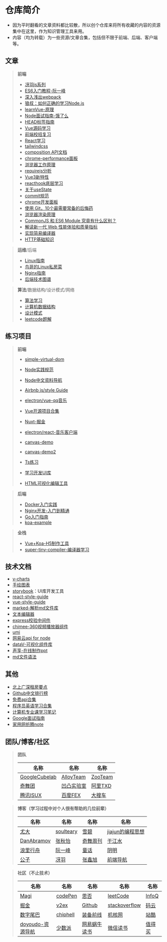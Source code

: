 # 仓库简介

- 因为平时翻看的文章资料都比较散，所以创个仓库来将所有收藏的内容的资源集中在这里，作为知识管理工具来用。
- 内容（均为转载）为一些资源/文章合集，包括但不限于前端、后端、客户端等。

## 文章

> **前端**
>
> - [冴羽js系列](https://github.com/mqyqingfeng/Blog)
> - [ES6入门教程-阮一峰](https://es6.ruanyifeng.com/)
> - [深入浅出webpack](https://webpack.wuhaolin.cn/)
> - [狼叔：如何正确的学习Node.js](https://github.com/i5ting/How-to-learn-node-correctly)
> - [learnVue-原理](https://github.com/answershuto/learnVue)
> - [Node面试指南-饿了么](https://github.com/ElemeFE/node-interview)
> - [HEAD标签指南](https://github.com/Amery2010/HEAD)
> - [Vue源码学习](https://github.com/ustbhuangyi/vue-analysis)
> - [前端校招复习](https://github.com/CavsZhouyou/Front-End-Interview-Notebook)
> - [React学习](https://github.com/kdchang/reactjs101)
> - [tailwindcss](https://tailwindcss.com/)
> - [composition API文档](https://composition-api.vuejs.org/zh/api.html#setup)
> - [chrome-performance面板](https://www.jianshu.com/p/d476bd527e48)
> - [浏览器工作原理](https://www.html5rocks.com/zh/tutorials/internals/howbrowserswork/)
> - [requirejs分析](https://foio.github.io/requireJS/)
> - [Vue3新特性](https://www.yuque.com/woniuppp/vue3/feature)
> - [reacthook底层学习](https://mp.weixin.qq.com/s?__biz=MzI0MzIyMDM5Ng==&mid=2649829727&idx=1&sn=6b8175c0f4bab09b7addcbdb47bc44df&chksm=f175fb9cc602728a5f357388ea3f2b514914b2209cdee15997f1711fc676b7fd083ef59eb945&mpshare=1&scene=24&srcid=0902iCKL5m4M0TpwQaIZIs6N&sharer_sharetime=1599046755356&sharer_shareid=9b75eb39a20dc3c7646f221450aa88c0&key=d1b2c53fcb9e77ee4a0be9c5093dc79e87001750896f2382b033a3a22f29fb15be91a9be3585a7d0adc0010942c5e9c5f9507084bb455f3f3ff5a82df2e75f4868b3c2a16054ab194d9e64e27c9bae12bc26198021dbedc7849508bfae55b3bb8ca1d285023aaf1dd5d8e1ce46544cbb451cdd3bd8ddb59860510c0e1884161e&ascene=14&uin=MjUzMjM4MTgyOQ%3D%3D&devicetype=Windows+8+x64&version=62090529&lang=zh_CN&exportkey=A75asANRuQciXfRqencvCqs%3D&pass_ticket=ktxmAwcxinuhEbyg2Z9n6EIP76D7BiGN44j6HloLSSIjfqa5xaD5a7Qw1dgHdgeX&wx_header=0)
> - [关于useState](https://mp.weixin.qq.com/s?__biz=MzA5NzkwNDk3MQ==&mid=2650593228&idx=1&sn=4bd2cc69378f2fa3e1db315ac3de4719&chksm=8891c7e8bfe64efec7318771cf445b406b572154d8f1085c5ec5d6c4853fb5c7d5f580b80404&mpshare=1&scene=24&srcid=0831Q42ElqefzKmEsbLloUX0&sharer_sharetime=1598866735736&sharer_shareid=9b75eb39a20dc3c7646f221450aa88c0&key=1fd465a69b407b1cf907b76f6f8094001a03656ec2d93da9751841008b3a8caa5ac9443612769f779f222ae6246205161100eb6c6e7e337d163ee436771ca87d7c46bd6554a28d0ddb69fbf5e37401fbea0908a7fc8ca0ae25c0c11ae2e8bd8d2de59596ade4ed98c816a83ef3e1891d3d6fa538e926fa630f64c71d83c787c9&ascene=14&uin=MjUzMjM4MTgyOQ%3D%3D&devicetype=Windows+8+x64&version=62090529&lang=zh_CN&exportkey=Ax53K0p7JoKjb88YnSghJBM%3D&pass_ticket=ktxmAwcxinuhEbyg2Z9n6EIP76D7BiGN44j6HloLSSIjfqa5xaD5a7Qw1dgHdgeX&wx_header=0)
> - [commit规范](https://mp.weixin.qq.com/s?__biz=MzA5NzkwNDk3MQ==&mid=2650592591&idx=1&sn=c04e1a13f28ee703a665d3abc22196a5&chksm=8891c56bbfe64c7de9137b32fa99cff06eaf397b36c7d6cc52d2200e5168da81c62fc3f388c5&scene=126&sessionid=1595842587&key=d1b2c53fcb9e77ee9909a0ee30ff6084be5295eabb372cd9c4718b072a10956b7588aa7fbd15e33d9e4f6eb8b2bc4b723120db9460c8f71005fab4523be2e074ce3649997cf0e2c4a60f32fcb0ba4a82734055f0b005067128d13967e2bd0650f7bb0b0d0bb7c0442da686b93c1935026273accd097ea226ee18c8f6d68f5875&ascene=14&uin=MjUzMjM4MTgyOQ%3D%3D&devicetype=Windows+8+x64&version=62090529&lang=zh_CN&exportkey=A7HVinoBrYXA%2Fs8Xq1x0FrY%3D&pass_ticket=ktxmAwcxinuhEbyg2Z9n6EIP76D7BiGN44j6HloLSSIjfqa5xaD5a7Qw1dgHdgeX&wx_header=0)
> - [chrome开发面板](https://mp.weixin.qq.com/s?__biz=MzA5NzkwNDk3MQ==&mid=2650592119&idx=1&sn=6ada75d650d0f984654b0438e9684827&chksm=8891c353bfe64a4576046563d91e800a5cd6df8a619ff317b28328a62a9fe45b9f5f83af42ec&mpshare=1&scene=24&srcid=0719zx1eQzS9UER7mD20NLU0&sharer_sharetime=1595111217747&sharer_shareid=9b75eb39a20dc3c7646f221450aa88c0&key=1fd465a69b407b1cadf7b92ff8d9127341f053495264688787edebfe1b7c62094959d0dc582de979684fccd835eb63802f2068d0394024bbbc135c3863645ac024bb35e379c7302108a1475182880881b27a0722e84f04ae551c206c144424c0367e662c2907eb3781c7da69ac43867b134906ee136eab9b4060982d504b9145&ascene=14&uin=MjUzMjM4MTgyOQ%3D%3D&devicetype=Windows+8+x64&version=62090529&lang=zh_CN&exportkey=AyJnPMQauD3%2FV%2FUkBCkDkG0%3D&pass_ticket=ktxmAwcxinuhEbyg2Z9n6EIP76D7BiGN44j6HloLSSIjfqa5xaD5a7Qw1dgHdgeX&wx_header=0)
> - [使用 Git，10个最需要常备的后悔药](https://mp.weixin.qq.com/s?__biz=MzI3NDczNzU0OQ==&mid=2247486940&idx=1&sn=56ff2d75f846954cfe72540d4239eb8d&chksm=eb0e3d3edc79b4287d22ef5b1514487855ae8bd45e736663224dcc5f161c69d6bd531b9b4a95&mpshare=1&scene=24&srcid=0717gYcb0WQYJ26YYSlUb3Fi&sharer_sharetime=1595066408660&sharer_shareid=9b75eb39a20dc3c7646f221450aa88c0&key=8c9049d0f83009fe709f7dc1284d18ea2dc0e13dceac1af5a7b696223c79aecde00acb8e9a7e4051f4423bf509af82b21d1f154cea5fd512d62f53bb40553b698291514f8eb3b3e66bea8025ae02ae25d9268ded36096ce9441e1def22b1e9575c1aa46e81d69582639bca6142e11d6006c326e196e950a440adcb426171a249&ascene=14&uin=MjUzMjM4MTgyOQ%3D%3D&devicetype=Windows+8+x64&version=62090529&lang=zh_CN&exportkey=A97XwG%2BX3CdGDcoqYBeKJjU%3D&pass_ticket=ktxmAwcxinuhEbyg2Z9n6EIP76D7BiGN44j6HloLSSIjfqa5xaD5a7Qw1dgHdgeX&wx_header=0)
> - [浏览器渲染原理](https://mp.weixin.qq.com/s?__biz=MzA4Nzg0MDM5Nw==&mid=2247485463&idx=1&sn=c9399969ff961119dbdfaa99f99c73cb&chksm=90320bf5a74582e303487962707fd9f3591ecc097f6a36d821104cad16d5fa1a4a27df6de7b8&mpshare=1&scene=24&srcid=&sharer_sharetime=1593650137890&sharer_shareid=9b75eb39a20dc3c7646f221450aa88c0&key=d1b2c53fcb9e77ee85daa8df1f137b9f7140f21bf6f74e0f061875c5d89a9a91a5231ffb628bc92682d4ee510b98b1823c51e35eeba2ba9a1bf881f89e065d301e319fb3b18288d89fc2d0ddf52a0cfa8d2695e9ae1237784dc301a7aff5a603229ae34dc6e5514556fcdc2d36e107120d03af6c16b7aa8556d40e8a159115fb&ascene=14&uin=MjUzMjM4MTgyOQ%3D%3D&devicetype=Windows+8+x64&version=62090529&lang=zh_CN&exportkey=A6D%2BVuz%2F8OilrHaIQueHYlM%3D&pass_ticket=ktxmAwcxinuhEbyg2Z9n6EIP76D7BiGN44j6HloLSSIjfqa5xaD5a7Qw1dgHdgeX&wx_header=0)
> - [CommonJS 和 ES6 Module 究竟有什么区别？](https://mp.weixin.qq.com/s?__biz=MzUxNzk1MjQ0Ng==&mid=2247485565&idx=1&sn=091bf087cdfb6f1aadd88cb080fe124a&chksm=f9910eaccee687bad9b655e3fd375e7893d702171a14a133458b551275e60e50311df4ded512&mpshare=1&scene=24&srcid=&sharer_sharetime=1592887736971&sharer_shareid=9b75eb39a20dc3c7646f221450aa88c0&key=d1b2c53fcb9e77ee4c1ef638f368d798d89fb29bb2897ae08f6152504d13243ed90cb4ef21692eb68b593baf52fbf47fe5f1b819da26cd1d7c0335f0611688e5f6a76b6d7a714afcd6dce02031083826fbff1c82b3fadb5381bfb8a863311d6e0c96b82ac7d7b7451b8de76aa86f1bb3481d4a69ae4ba9cb63386ca3c871e7a3&ascene=14&uin=MjUzMjM4MTgyOQ%3D%3D&devicetype=Windows+8+x64&version=62090529&lang=zh_CN&exportkey=A0nISLXIgHm7WY2hTiw6vkQ%3D&pass_ticket=ktxmAwcxinuhEbyg2Z9n6EIP76D7BiGN44j6HloLSSIjfqa5xaD5a7Qw1dgHdgeX&wx_header=0)
> - [解读新一代 Web 性能体验和质量指标](https://mp.weixin.qq.com/s?__biz=Mzg2NDAzMjE5NQ==&mid=2247485739&idx=1&sn=7c51f0df716eafce959eb68f9370a3d3&chksm=ce6ecd87f91944918d567d4ce9db298bcf8a9555e944789fa67ef880ca960709d2755cce6aef&mpshare=1&scene=24&srcid=&sharer_sharetime=1590465945437&sharer_shareid=9b75eb39a20dc3c7646f221450aa88c0&key=4cf40c946f4d610c621c19d3a7cf38996518b8f8103c515acb419622a4469f18054f60cad74f5c1ef09fa9d9b79fe31fdea60fbe0c64666a1c42fa7218fb175a8d7ed6ae24efc9aa07e4f841c6a4dca78e533c07a3906c06bfcea0c4efd0371682b7a8ab43e3dce226da895b27034ff4d4cc513a3cb5dc035c27b45f17804fba&ascene=14&uin=MjUzMjM4MTgyOQ%3D%3D&devicetype=Windows+8+x64&version=62090529&lang=zh_CN&exportkey=A1f%2BI%2B3lkGJUtOMMnfobbZ4%3D&pass_ticket=ktxmAwcxinuhEbyg2Z9n6EIP76D7BiGN44j6HloLSSIjfqa5xaD5a7Qw1dgHdgeX&wx_header=0)
> - [实现简易编译器](https://mp.weixin.qq.com/s?__biz=MzIxNjgwMDIzMA==&mid=2247485438&idx=1&sn=30aaa0ab30161209b5575c97307f862b&chksm=9782c977a0f54061503ca7e908a80f38b28327adcbe57c526e40ba756de02b9b6f4a866e403b&mpshare=1&scene=24&srcid=&sharer_sharetime=1588250029783&sharer_shareid=9b75eb39a20dc3c7646f221450aa88c0&key=9d3ca08bb5be9f04ecd24aa647d2e8330af78d701b0caf025efd24a6cd4ae2bc5fca52a515c2159bdd122a77df3f838c1e4651fe0c66adf2de34c41207ac80ebcf31d2721093a401638dcde010d766f996eba8795f3ae47a52da1a5cf50989820d20dabf77381caccb78b8b573e18dcf951656b56e60b0b173485a8a650c3f4a&ascene=14&uin=MjUzMjM4MTgyOQ%3D%3D&devicetype=Windows+8+x64&version=62090529&lang=zh_CN&exportkey=A%2BHfvB1kucMjdI0zgbSQq3o%3D&pass_ticket=ktxmAwcxinuhEbyg2Z9n6EIP76D7BiGN44j6HloLSSIjfqa5xaD5a7Qw1dgHdgeX&wx_header=0)
> - [HTTP基础知识](https://mp.weixin.qq.com/s?__biz=MzU4ODI1MjA3NQ==&mid=2247485321&idx=2&sn=ac551d41535be46d866e98d956cbff89&chksm=fdded14dcaa9585bbc4bb0ca9f469da201f1d7689fd4f94f235415113b4ada778cda9effaddb&mpshare=1&scene=24&srcid=&sharer_sharetime=1583715893515&sharer_shareid=9b75eb39a20dc3c7646f221450aa88c0&key=10b5f81a683662236b478724173ce44e2db185962663f5e7753584a39f64778b671ea8eea067460a9eb076369392f7e2200c15346b5b243a433587827b1d150f8db31ff0141255e10517c8c7da18ee72c88c723cb6b33bbbbaa1da7104ba90243127b8f4c20297abe25c81ddf5063b95751db19f3f305449ed1139510302d6e8&ascene=14&uin=MjUzMjM4MTgyOQ%3D%3D&devicetype=Windows+8+x64&version=62090529&lang=zh_CN&exportkey=A%2FK%2FcDDWdoX9FRBU3HKXl9M%3D&pass_ticket=ktxmAwcxinuhEbyg2Z9n6EIP76D7BiGN44j6HloLSSIjfqa5xaD5a7Qw1dgHdgeX&wx_header=0)

> **运维**/后端
>
> - [Linux指南](https://github.com/jaywcjlove/linux-command)
> - [鸟哥的Linux私房菜](http://cn.linux.vbird.org/linux_basic/Mandrake9.0/mandrake9.0.php)
> - [Nginx指南](https://github.com/jaywcjlove/nginx-tutorial)
> - [后端技术图谱](https://github.com/xingshaocheng/architect-awesome)

> **算法**/数据结构/设计模式/网络
>
> - [算法学习](https://github.com/labuladong/fucking-algorithm)
> - [计算机数据结构](https://github.com/trekhleb/javascript-algorithms/blob/master/README.zh-CN.md)
> - [设计模式](https://github.com/guanguans/design-patterns-for-humans-cn)
> - [leetcode题解](https://github.com/MisterBooo/LeetCodeAnimation)

## 练习项目

> **前端**
>
> - [simple-virtual-dom](https://github.com/livoras/simple-virtual-dom)
>
> - [Node实践规范](https://github.com/goldbergyoni/nodebestpractices/blob/master/README.chinese.md)
>
> - [Node中文资料导航](https://github.com/youyudehexie/node123)
> - [Airbnb js/style Guide](https://github.com/airbnb/javascript)
> - [electron/vue-qq音乐](https://github.com/SmallRuralDog/electron-vue-music)
> - [Vue开源项目合集](https://github.com/opendigg/awesome-github-vue)
> - [Nuxt-掘金](https://github.com/xuqiang521/nuxt-ssr-demo)
> - [electron/react-音乐客户端](https://github.com/caijinyc/Here)
> - [canvas-demo](https://github.com/bxm0927/canvas-special)
> - [canvas-demo2](https://github.com/bxm0927/canvas-special)
> - [Ts练习](https://github.com/typescript-exercises/typescript-exercises)
> - [学习开发UI库](https://github.com/FrankFang/gulu)
> - [HTML可视化编辑工具](https://github.com/rxwater/rxeditor)

> **后端**
>
> - [Docker入门实践](https://yeasy.gitbook.io/docker_practice/)
> - [Nginx开发-入门到精通](http://tengine.taobao.org/book/index.html)
> - [Go入门指南](https://github.com/unknwon/the-way-to-go_ZH_CN)
> - [koa-example](https://github.com/koajs/examples)

> **全栈**
>
> - [Vue+Koa-H5制作工具](https://github.com/huangwei9527/quark-h5)
> - [super-tiny-compiler-编译器学习](https://github.com/jamiebuilds/the-super-tiny-compiler)

## 技术文档

- [v-charts](https://v-charts.js.org/#/pie)
- [手绘图表](https://github.com/timqian/chart.xkcd)
- [storybook](https://github.com/storybookjs/storybook)：UI库开发工具
- [react-style-guide](https://github.com/styleguidist/react-styleguidist)
- [vue-style-guide](https://github.com/vue-styleguidist/vue-styleguidist)
- [marked-解析md文件库](https://github.com/markedjs/marked)
- [文本编辑器](https://github.com/jaredreich/pell)
- [express校验中间件](https://github.com/express-validator/express-validator)
- [chimee-360视频播放器组件](http://chimee.org/docs/index.html)
- [umi](https://umijs.org/zh-CN)
- [网易云api for node](https://binaryify.github.io/NeteaseCloudMusicApi/#/)
- [dataV-可视化组件库](http://datav.jiaminghi.com/)
- [声享-在线制作ppt](https://ppt.baomitu.com/)
- [md文件语法](http://xianbai.me/learn-md/index.html)

## 其他

- [北上广深租房要点](https://github.com/soulteary/tenant-point)
- [Github中文排行榜](https://github.com/kon9chunkit/GitHub-Chinese-Top-Charts)
- [免费api合集](https://github.com/fangzesheng/free-api)
- [程序员英语学习合集](https://github.com/yujiangshui/A-Programmers-Guide-to-English)
- [计算机专业课学习笔记](https://github.com/SSHeRun/CS-Xmind-Note)
- [Google面试指南](https://github.com/xitu/google-interview-university)
- [家用网折腾note](https://github.com/soulteary/Home-Network-Note)

## 团队/博客/社区

> **团队**
>
> | 名称                                                       | 名称                                   | 名称                                    |
> | ---------------------------------------------------------- | -------------------------------------- | --------------------------------------- |
> | [GoogleCubelab](https://www.chrome.com/cubelab#experiment) | [AlloyTeam](http://www.alloyteam.com/) | [ZooTeam](https://www.zoo.team/)        |
> | [奇舞团](https://75.team/)                                 | [凹凸实验室](https://aotu.io/)         | [阿里TXD](https://txd.alibaba-inc.com/) |
> | [腾讯ISUX](https://isux.tencent.com/articles/)             | [百度FEX](http://fex.baidu.com/)       | [大搜车](https://blog.souche.com/)      |

> **博客（学习过程中对个人很有帮助的几位前辈）**
>
> | 名称                                    | 名称                                          | 名称                                   | 名称                                                      |
> | --------------------------------------- | --------------------------------------------- | -------------------------------------- | --------------------------------------------------------- |
> | [尤大](https://github.com/yyx990803)    | [soulteary](https://soulteary.com/)           | [雪碧](https://ewind.us/)              | [jiajun的编程思想](https://jiajunhuang.com/)              |
> | [DanAbramov](https://overreacted.io/)   | [张秋怡](https://joyeecheung.github.io/blog/) | [奇舞周刊](https://weekly.75.team/)    | [于江水](https://github.com/yujiangshui?tab=repositories) |
> | [浪里行舟](https://github.com/ljianshu) | [阮一峰](http://www.ruanyifeng.com/blog/)     | [童话](https://tonghuashuo.github.io/) | [阴明](https://ming.today/)                               |
> | [公子](https://imnerd.org/)             | [冴羽](https://github.com/mqyqingfeng)        | [张鑫旭](https://www.zhangxinxu.com/)  | [前端导航](https://www.frontendjs.com/)                   |

> **社区（不止技术）**
>
> | 名称                                                  | 名称                                                   | 名称                                   | 名称                                        | 名称                              |
> | ----------------------------------------------------- | ------------------------------------------------------ | -------------------------------------- | ------------------------------------------- | --------------------------------- |
> | [Magi](https://magi.com/)                             | [codePen](https://codepen.io/)                         | [思否](https://segmentfault.com/)      | [leetCode](https://leetcode-cn.com/)        | [InfoQ](https://www.infoq.cn/)    |
> | [掘金](https://juejin.im/)                            | [v2ex](https://www.v2ex.com/)                          | [Github](https://github.com/)          | [stackoverflow](https://stackoverflow.com/) | [码云](https://gitee.com/)        |
> | [数字尾巴](https://www.dgtle.com/)                    | [chiphell](https://www.chiphell.com/)                  | [装备前线](https://www.zfrontier.com/) | [机核网](https://www.gcores.com/)           | [站酷](https://www.zcool.com.cn/) |
> | [doyoudo-资源导航](https://www.doyoudo.com/resources) | [少数派](https://sspai.com/?utm_source=infinitynewtab) | [网易蜗牛读书](https://du.163.com/)    | [微信读书](https://weread.qq.com/)          | [值得买](https://www.smzdm.com/)  |
>
> 





